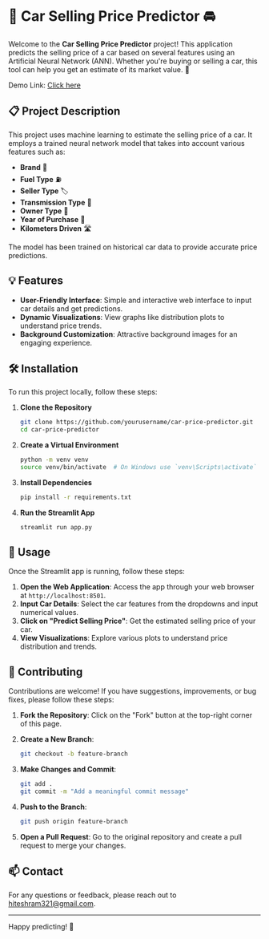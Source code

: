 # 🚗 Car Selling Price Predictor 🚘

Welcome to the **Car Selling Price Predictor** project! This application predicts the selling price of a car based on several features using an Artificial Neural Network (ANN). Whether you're buying or selling a car, this tool can help you get an estimate of its market value. 🚀

Demo Link: [Click here](https://car-selling-price-prediction-p3us9x9pxfcbxsmtasxnes.streamlit.app/)

## 📋 Project Description

This project uses machine learning to estimate the selling price of a car. It employs a trained neural network model that takes into account various features such as:

- **Brand** 🚗
- **Fuel Type** ⛽
- **Seller Type** 🏷️
- **Transmission Type** 🔄
- **Owner Type** 👤
- **Year of Purchase** 📅
- **Kilometers Driven** 🛣️

The model has been trained on historical car data to provide accurate price predictions.

## 💡 Features

- **User-Friendly Interface**: Simple and interactive web interface to input car details and get predictions.
- **Dynamic Visualizations**: View graphs like distribution plots to understand price trends.
- **Background Customization**: Attractive background images for an engaging experience.

## 🛠️ Installation

To run this project locally, follow these steps:

1. **Clone the Repository**

   ```bash
   git clone https://github.com/yourusername/car-price-predictor.git
   cd car-price-predictor
   ```

2. **Create a Virtual Environment**

   ```bash
   python -m venv venv
   source venv/bin/activate  # On Windows use `venv\Scripts\activate`
   ```

3. **Install Dependencies**

   ```bash
   pip install -r requirements.txt
   ```

4. **Run the Streamlit App**

   ```bash
   streamlit run app.py
   ```

## 🌟 Usage

Once the Streamlit app is running, follow these steps:

1. **Open the Web Application**: Access the app through your web browser at `http://localhost:8501`.
2. **Input Car Details**: Select the car features from the dropdowns and input numerical values.
3. **Click on "Predict Selling Price"**: Get the estimated selling price of your car.
4. **View Visualizations**: Explore various plots to understand price distribution and trends.

## 🤝 Contributing

Contributions are welcome! If you have suggestions, improvements, or bug fixes, please follow these steps:

1. **Fork the Repository**: Click on the "Fork" button at the top-right corner of this page.
2. **Create a New Branch**:

   ```bash
   git checkout -b feature-branch
   ```

3. **Make Changes and Commit**:

   ```bash
   git add .
   git commit -m "Add a meaningful commit message"
   ```

4. **Push to the Branch**:

   ```bash
   git push origin feature-branch
   ```

5. **Open a Pull Request**: Go to the original repository and create a pull request to merge your changes.
## 📫 Contact

For any questions or feedback, please reach out to [hiteshram321@gmail.com](mailto:hiteshram321@gmail.com).

---

Happy predicting! 🚀
